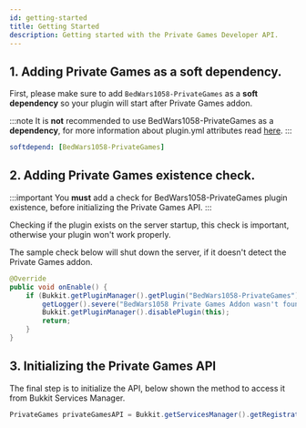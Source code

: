 ```yaml
---
id: getting-started
title: Getting Started
description: Getting started with the Private Games Developer API.
---
```


## 1. Adding Private Games as a soft dependency.

First, please make sure to add `BedWars1058-PrivateGames` as a **soft dependency** so your plugin will start after Private Games addon.

:::note
It is **not** recommended to use BedWars1058-PrivateGames as a **dependency**, for more information about plugin.yml attributes read [here](https://www.spigotmc.org/wiki/plugin-yml/).
:::

```yaml title="plugin.yml"
softdepend: [BedWars1058-PrivateGames]
```

## 2. Adding Private Games existence check.

:::important 
You **must** add a check for BedWars1058-PrivateGames plugin existence, before initializing the Private Games API.
:::

Checking if the plugin exists on the server startup, this check is important, otherwise your plugin won't work properly.

The sample check below will shut down the server, if it doesn't detect the Private Games addon.

```java title="Main.java"
@Override
public void onEnable() {
    if (Bukkit.getPluginManager().getPlugin("BedWars1058-PrivateGames") == null) {
        getLogger().severe("BedWars1058 Private Games Addon wasn't found. Disabling...");
        Bukkit.getPluginManager().disablePlugin(this);
        return;
    }
}
```

## 3. Initializing the Private Games API

The final step is to initialize the API, below shown the method to access it from Bukkit Services Manager.

```java title="Main.java"
PrivateGames privateGamesAPI = Bukkit.getServicesManager().getRegistration(PrivateGames.class).getProvider();
```